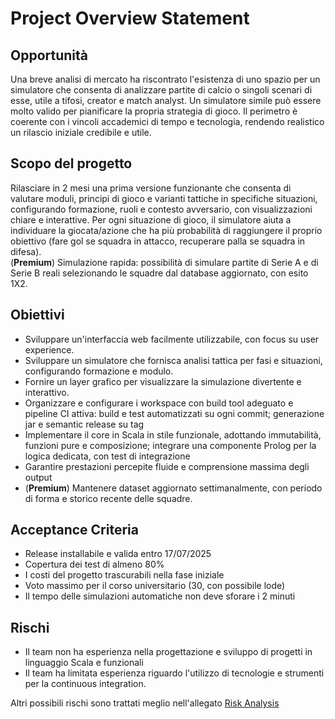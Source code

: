 # Project Overview Statement

## Opportunità
Una breve analisi di mercato ha riscontrato l'esistenza di uno spazio per un simulatore che consenta di analizzare partite di calcio o singoli scenari di esse, utile a tifosi, creator e match analyst. Un simulatore simile può essere molto valido per pianificare la propria strategia di gioco.
Il perimetro è coerente con i vincoli accademici di tempo e tecnologia, rendendo realistico un rilascio iniziale credibile e utile.

## Scopo del progetto
Rilasciare in 2 mesi una prima versione funzionante che consenta di valutare moduli, principi di gioco e varianti tattiche in specifiche situazioni, configurando formazione, ruoli e contesto avversario, con visualizzazioni chiare e interattive. Per ogni situazione di gioco, il simulatore aiuta a individuare la giocata/azione che ha più probabilità di raggiungere il proprio obiettivo (fare gol se squadra in attacco, recuperare palla se squadra in difesa). 
<br>(**Premium**) Simulazione rapida: possibilità di simulare partite di Serie A e di Serie B reali selezionando le squadre dal database aggiornato, con esito 1X2.

## Obiettivi
- Sviluppare un'interfaccia web facilmente utilizzabile, con focus su user experience.
- Sviluppare un simulatore che fornisca analisi tattica per fasi e situazioni, configurando formazione e modulo.
- Fornire un layer grafico per visualizzare la simulazione divertente e interattivo.
- Organizzare e configurare i workspace con build tool adeguato e pipeline CI attiva: build e test automatizzati su ogni commit; generazione jar e semantic release su tag
- Implementare il core in Scala in stile funzionale, adottando immutabilità, funzioni pure e composizione; integrare una componente Prolog per la logica dedicata, con test di integrazione
- Garantire prestazioni percepite fluide e comprensione massima degli output
- (**Premium**) Mantenere dataset aggiornato settimanalmente, con periodo di forma e storico recente delle squadre.

## Acceptance Criteria
- Release installabile e valida entro 17/07/2025
- Copertura dei test di almeno 80%
- I costi del progetto trascurabili nella fase iniziale
- Voto massimo per il corso universitario (30, con possibile lode)
- Il tempo delle simulazioni automatiche non deve sforare i 2 minuti

## Rischi
- Il team non ha esperienza nella progettazione e sviluppo di progetti in linguaggio Scala e funzionali
- Il team ha limitata esperienza riguardo l'utilizzo di tecnologie e strumenti per la continuous integration.
 
Altri possibili rischi sono trattati meglio nell'allegato [Risk Analysis](07-RiskAnalysis.md)
